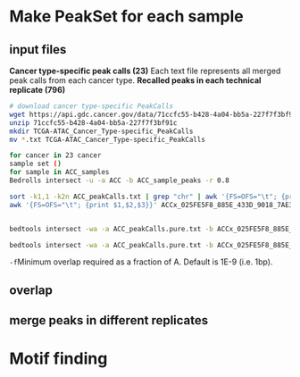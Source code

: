 # Make PeakSet for each sample
## input files
**Cancer type-specific peak calls (23)**
Each text file represents all merged peak calls from each cancer type. 
**Recalled peaks in each technical replicate (796)**
```bash
# download cancer type-specific PeakCalls
wget https://api.gdc.cancer.gov/data/71ccfc55-b428-4a04-bb5a-227f7f3bf91c
unzip 71ccfc55-b428-4a04-bb5a-227f7f3bf91c
mkdir TCGA-ATAC_Cancer_Type-specific_PeakCalls
mv *.txt TCGA-ATAC_Cancer_Type-specific_PeakCalls
```
```bash
for cancer in 23 cancer
sample set ()
for sample in ACC_samples
Bedrolls intersect -u -a ACC -b ACC_sample_peaks -r 0.8
```
```bash
sort -k1,1 -k2n ACC_peakCalls.txt | grep "chr" | awk '{FS=OFS="\t"; {print $1,$2,$3,$4}}' > ACC_peakCalls.pure.txt
awk '{FS=OFS="\t"; {print $1,$2,$3}}' ACCx_025FE5F8_885E_433D_9018_7AE322A92285_X034_S09_L133_B1_T1_PMRG.insertions.peaks001.bed | grep "chr"> ACCx_025FE5F8_885E_433D_9018_7AE322A92285_X034_S09_L133_B1_T1_PMRG.insertions.peaks001.pure.bed


bedtools intersect -wa -a ACC_peakCalls.pure.txt -b ACCx_025FE5F8_885E_433D_9018_7AE322A92285_X034_S09_L133_B1_T1_PMRG.insertions.peaks001.pure.bed -sorted -filenames -f 1.0 

bedtools intersect -wa -a ACC_peakCalls.pure.txt -b ACCx_025FE5F8_885E_433D_9018_7AE322A92285_X034_S09_L133_B1_T1_PMRG.insertions.peaks001.pure.bed -sorted -filenames -c -f 1.0
```
`-f`Minimum overlap required as a fraction of A. Default is 1E-9 (i.e. 1bp).
## overlap
## merge peaks in different replicates
# Motif finding

<!--stackedit_data:
eyJoaXN0b3J5IjpbLTEwNzQzNzg0NiwtMTg0NzMyNzkzOSwzNT
MyMTksLTIxMzc3NTk3OTUsLTIxMTc4OTYzMSw1Nzk1OTkxNzUs
LTE5MjU3OTA1NiwtNzY0NjYyNzAxLDI4ODU5OTI5MCwxNTg3Nz
M5MzUyLC0yMDUyMjcwMzEyLDE0NTQwOTM2MzcsLTE1MTkzODI0
MTYsLTM0MjE2MzcxLC0xOTUxMDQzMDI3XX0=
-->